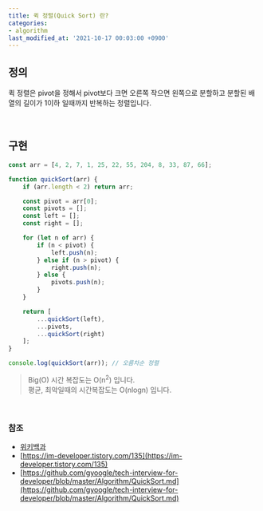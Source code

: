 ```yaml
---
title: 퀵 정렬(Quick Sort) 란?
categories:
- algorithm
last_modified_at: '2021-10-17 00:03:00 +0900'
---
```


## 정의
퀵 정렬은 pivot을 정해서 pivot보다 크면 오른쪽 작으면 왼쪽으로 분할하고 분할된 배열의 길이가 1이하 일때까지 반복하는 정렬입니다.

<br>

## 구현
``` javascript
const arr = [4, 2, 7, 1, 25, 22, 55, 204, 8, 33, 87, 66];

function quickSort(arr) {
	if (arr.length < 2) return arr;

	const pivot = arr[0];
	const pivots = [];
	const left = [];
	const right = [];

	for (let n of arr) {
		if (n < pivot) {
			left.push(n);
		} else if (n > pivot) {
			right.push(n);
		} else {
			pivots.push(n);
		}
	}

	return [
		...quickSort(left),
		...pivots,
		...quickSort(right)
	];
}

console.log(quickSort(arr)); // 오름차순 정렬
```
>  Big(O) 시간 복잡도는 O(n<sup>2</sup>) 입니다.  
>  평균, 최악일때의 시간복잡도는 O(nlogn) 입니다.

<br>

### 참조
* [위키백과](https://ko.wikipedia.org/wiki/%ED%80%B5_%EC%A0%95%EB%A0%AC)
* [https://im-developer.tistory.com/135](https://im-developer.tistory.com/135)
* [https://github.com/gyoogle/tech-interview-for-developer/blob/master/Algorithm/QuickSort.md](https://github.com/gyoogle/tech-interview-for-developer/blob/master/Algorithm/QuickSort.md)
